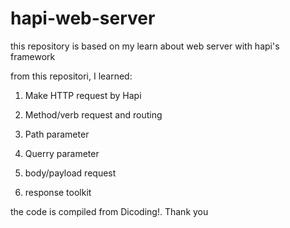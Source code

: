 # hapi-web-server

this repository is based on my learn about web server with hapi's framework

from this repositori, I learned:

1. Make HTTP request by Hapi

2. Method/verb request and routing

3.  Path parameter

4.  Querry parameter

5.  body/payload request

6.  response toolkit

the code is compiled from Dicoding!. Thank you
